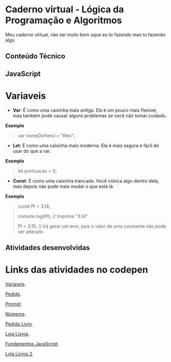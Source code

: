 # Caderno virtual - Lógica da Programação e Algoritmos
Meu caderno virtual, não sei muito bem oque eu to fazendo mas to fazendo algo 


## Conteúdo Técnico
## **JavaScript**
# Variaveis
- **Var**: É como uma caixinha mais antiga. Ela é um pouco mais flexível, mas também pode causar alguns problemas se você não tomar cuidado.

**Exemplo**
>var nomeDoHeroi = "Alex";

* **Let**: É como uma caixinha mais moderna. Ela é mais segura e fácil de usar do que a var.

**Exemplo**
>let pontuacao = 0;

+ **Const**: É como uma caixinha trancada. Você coloca algo dentro dela, mas depois não pode mais mudar o que está lá.

**Exemplo**
> const PI = 3.14;
> 
> console.log(PI); // Imprime "3.14"
> 
> PI = 3.15; // Irá gerar um erro, pois o valor de uma constante não pode ser alterado


## Atividades desenvolvidas
# Links das atividades no codepen
[Variaveis](https://codepen.io/Nats-the-animator/pen/RwzZVyv).

[Pedido](https://codepen.io/Nats-the-animator/pen/ZEdJPLv).

[Prompt](https://codepen.io/Nats-the-animator/pen/MWMvxzX).

[Números](https://codepen.io/Nats-the-animator/pen/wvLqZPm).

[Pedido Livro](https://codepen.io/Nats-the-animator/pen/PorOWyq).

[Loja Livros](https://codepen.io/Nats-the-animator/pen/zYVPZwe).

[Fundamentos JavaScript](https://codepen.io/Nats-the-animator/pen/eYwyZpo).

[Loja Livros 2](https://codepen.io/Nats-the-animator/pen/dyBdBEe).

